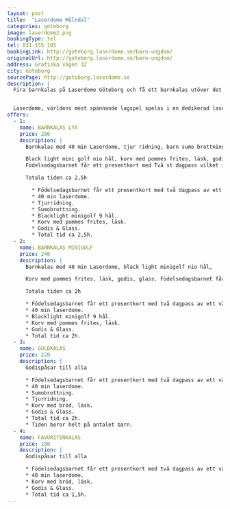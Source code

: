```yaml
---
layout: post
title:  "Laserdome Mölndal"
categories: goteborg
image: laserdome2.png
bookingType: tel
tel: 031-155 105
bookingLink: http://goteborg.laserdome.se/barn-ungdom/
originalUrl: http://goteborg.laserdome.se/barn-ungdom/
address: Grafiska vägen 32
city: Göteborg
sourcePage: http://goteborg.laserdome.se
description: |
  Fira barnkalas på Laserdome Göteborg och få ett barnkalas utöver det vanliga. LASERDOME kan spelas av alla, tjej som kille och stor som liten. Laserdome har inget med styrka att göra – det är snabbhet, pricksäkerhet och samarbetsförmåga som är avgörande. Åldersgräns för barnkalas är 7-12 år.


  Laserdome, världens mest spännande lagspel spelas i en dedikerad laserarena med närmare 1500 m2 spelyta! Laserdome är det ultimata äventyret perfekt för barnkalas: med sensorförsedda västar på kroppen och futuristiska laservapen i händerna jagar ni varandra genom mörkret. Göm er, smyg och spela smart. Hoppas att ni hittar fienderna innan de hittar er. Spelarenan är ett futuristiskt landskap fullt med ljud och ljuseffekter med massor av hinder och skiljeväggar perfekta för bakhåll…
offers:
  - 1:
    name: BARNKALAS LYX
    price: 280
    description: |
      Barnkalas med 40 min Laserdome, tjur ridning, barn sumo brottning.

      Black light mini golf nio hål, korv med pommes frites, läsk, godis, glass.
      Födelsedagsbarnet får ett presentkort med Två st dagpass vilket innebär att födelsedagsbarnet kan spela en heldag Mån-Torsdag ihop med en kompis! (Gäller ej lov/ helgdagar, går ej att boka dagpass. Endast drop-in)

      Totala tiden ca 2,5h

        * Födelsedagsbarnet får ett presentkort med två dagpass av ett värde på 400:-.
        * 40 min laserdome.
        * Tjurridning.
        * Sumobrottning.
        * Blacklight minigolf 9 hål.
        * Korv med pommes frites, läsk.
        * Godis & Glass.
        * Total tid ca 2,5h.
  - 2:
    name: BARNKALAS MINIGOLF
    price: 240
    description: |
      Barnkalas med 40 min Laserdome, black light minigolf nio hål,

      Korv med pommes frites, läsk, godis, glass. Födelsedagsbarnet får ett presentkort med Två st dagpass vilket innebär att födelsedagsbarnet kan spela en heldag Mån-Torsdag ihop med en kompis! (Gäller ej lov/ helgdagar, går ej att boka dagpass. Endast drop-in)

      Totala tiden ca 2h

      * Födelsedagsbarnet får ett presentkort med två dagpass av ett värde på 400:-.
      * 40 min laserdome.
      * Blacklight minigolf 9 hål.
      * Korv med pommes frites, läsk.
      * Godis & Glass.
      * Total tid ca 2h.
  - 3:
    name: GULDKALAS
    price: 220
    description: |
      Godispåsar till alla

      * Födelsedagsbarnet får ett presentkort med två dagpass av ett värde på 400:-.
      * 40 min laserdome.
      * Sumobrottning.
      * Tjurridning.
      * Korv med bröd, läsk.
      * Godis & Glass.
      * Total tid ca 2h.
      * Tiden beror helt på antalet barn.
  - 4:
    name: FAVORITENKALAS
    price: 180
    description: |
      Godispåsar till alla

      * Födelsedagsbarnet får ett presentkort med två dagpass av ett värde på 400:-.
      * 40 min laserdome.
      * Korv med bröd, läsk.
      * Godis & Glass.
      * Total tid ca 1,5h.
---
```

